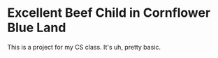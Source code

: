# Excellent Beef Child in Cornflower Blue Land

This is a project for my CS class. It's uh, pretty basic.